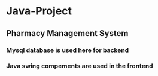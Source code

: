 # Java-Project
## Pharmacy Management System
### Mysql database is used here for backend
### Java swing compements are used in the frontend
